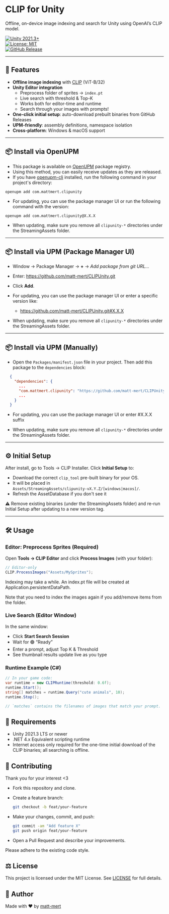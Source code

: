 # CLIP for Unity

Offline, on-device image indexing and search for Unity using OpenAI’s CLIP model.

[![Unity 2021.3+](https://img.shields.io/badge/Unity-2021.3%2B-blue.svg)](#)  
[![License: MIT](https://img.shields.io/badge/License-MIT-green.svg)](https://github.com/matt-mert/CLIPUnity/blob/master/LICENSE.md)  
[![GitHub Release](https://img.shields.io/github/v/release/matt-mert/CLIPUnity?label=latest%20release)](https://github.com/matt-mert/CLIPUnity/releases)

---

## 🚀 Features

- **Offline image indexing** with [CLIP](https://github.com/openai/CLIP) (ViT-B/32)
- **Unity Editor integration**
    - Preprocess folder of sprites → `index.pt`
    - Live search with threshold & Top-K
    - Works both for editor-time and runtime
    - Search through your images with prompts!
- **One-click initial setup**: auto-download prebuilt binaries from GitHub Releases
- **UPM-friendly**: assembly definitions, namespace isolation
- **Cross-platform**: Windows & macOS support

---

## 📦 Install via OpenUPM

- This package is available on [OpenUPM](https://openupm.com/packages/com.mattmert.clipunity/) package registry.
- Using this method, you can easily receive updates as they are released.
- If you have [openupm-cli](https://github.com/openupm/openupm-cli) installed, run the following command in your project's directory:

```
openupm add com.mattmert.clipunity
```

- For updating, you can use the package manager UI or run the following command with the version:

```
openupm add com.mattmert.clipunity@X.X.X
```

- When updating, make sure you remove all `clipunity-*` directories under the StreamingAssets folder.

---

## 📦 Install via UPM (Package Manager UI)

- Window → Package Manager → **+** → *Add package from git URL…*
- Enter: https://github.com/matt-mert/CLIPUnity.git
- Click **Add**.


- For updating, you can use the package manager UI or enter a specific version like:

    - https://github.com/matt-mert/CLIPUnity.git#X.X.X


- When updating, make sure you remove all `clipunity-*` directories under the StreamingAssets folder.

---

## 📦 Install via UPM (Manually)

- Open the `Packages/manifest.json` file in your project. Then add this package to the `dependencies` block:

```json
  {
    "dependencies": {
      ...
      "com.mattmert.clipunity": "https://github.com/matt-mert/CLIPUnity.git",
      ...
    }
  }
  ```

- For updating, you can use the package manager UI or enter #X.X.X suffix

- When updating, make sure you remove all `clipunity-*` directories under the StreamingAssets folder.

---

## ⚙️ Initial Setup

After install, go to Tools → CLIP Installer. Click **Initial Setup** to:

- Download the correct `clip_tool` pre-built binary for your OS.
- It will be placed in  
   `Assets/StreamingAssets/clipunity-vX.Y.Z/[windows|macos]/`.
- Refresh the AssetDatabase if you don't see it

⚠️ Remove existing binaries (under the StreamingAssets folder) and re-run Initial Setup after updating to a new version tag.

---

## 🛠️ Usage

### Editor: Preprocess Sprites (Required)

Open **Tools → CLIP Editor** and click **Process Images** (with your folder):

```csharp
// Editor-only
CLIP.ProcessImages("Assets/MySprites");
```

Indexing may take a while. An index.pt file will be created at Application.persistentDataPath.

Note that you need to index the images again if you add/remove items from the folder.

### Live Search (Editor Window)

In the same window:

- Click **Start Search Session**
- Wait for 🟢 “Ready”
- Enter a prompt, adjust Top K & Threshold
- See thumbnail results update live as you type

### Runtime Example (C#)

```csharp
// In your game code:
var runtime = new CLIPRuntime(threshold: 0.6f);
runtime.Start();
string[] matches = runtime.Query("cute animals", 10);
runtime.Stop();

// `matches` contains the filenames of images that match your prompt.
```

## 🎯 Requirements

- Unity 2021.3 LTS or newer
- .NET 4.x Equivalent scripting runtime
- Internet access only required for the one-time initial download of the CLIP binaries; all searching is offline.

## 🤝 Contributing

Thank you for your interest <3

- Fork this repository and clone.
- Create a feature branch:

    ```bash
    git checkout -b feat/your-feature
    ```

- Make your changes, commit, and push:

    ```bash
    git commit -am "Add feature X"
    git push origin feat/your-feature
    ```

- Open a Pull Request and describe your improvements.

Please adhere to the existing code style.

## ⚖️ License

This project is licensed under the MIT License. See [LICENSE](https://github.com/matt-mert/CLIPUnity/blob/master/LICENSE.md) for full details.

## 👤 Author

Made with ❤️ by [matt-mert](https://github.com/matt-mert)
